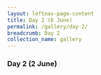 ```yaml
---
layout: leftnav-page-content
title: Day 2 (6 June)
permalink: /gallery/day-2/
breadcrumb: Day 2
collection_name: gallery
---
```


### **Day 2 (2 June)**

